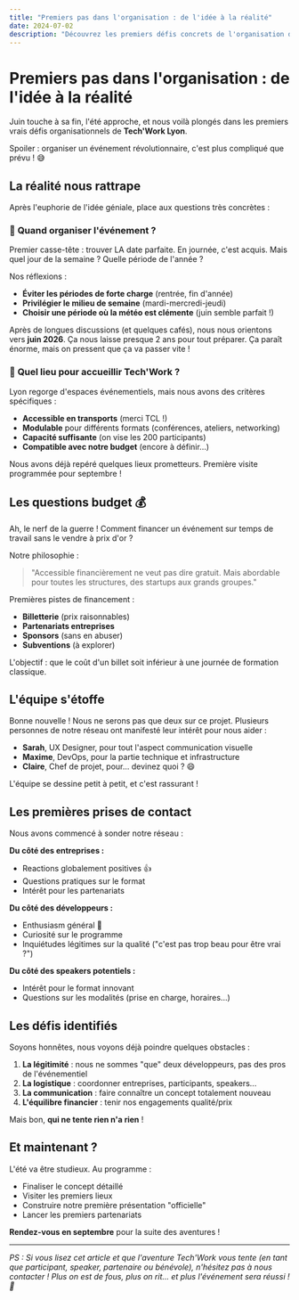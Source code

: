 ```yaml
---
title: "Premiers pas dans l'organisation : de l'idée à la réalité"
date: 2024-07-02
description: "Découvrez les premiers défis concrets de l'organisation de Tech'Work Lyon : choix du lieu, budget, équipe et premières prises de contact."
---
```


# Premiers pas dans l'organisation : de l'idée à la réalité

Juin touche à sa fin, l'été approche, et nous voilà plongés dans les premiers vrais défis organisationnels de **Tech'Work Lyon**.

Spoiler : organiser un événement révolutionnaire, c'est plus compliqué que prévu ! 😅

## La réalité nous rattrape

Après l'euphorie de l'idée géniale, place aux questions très concrètes :

### 📅 **Quand organiser l'événement ?**

Premier casse-tête : trouver LA date parfaite. En journée, c'est acquis. Mais quel jour de la semaine ? Quelle période de l'année ?

Nos réflexions :

-   **Éviter les périodes de forte charge** (rentrée, fin d'année)
-   **Privilégier le milieu de semaine** (mardi-mercredi-jeudi)
-   **Choisir une période où la météo est clémente** (juin semble parfait !)

Après de longues discussions (et quelques cafés), nous nous orientons vers **juin 2026**. Ça nous laisse presque 2 ans pour tout préparer. Ça paraît énorme, mais on pressent que ça va passer vite !

### 🏢 **Quel lieu pour accueillir Tech'Work ?**

Lyon regorge d'espaces événementiels, mais nous avons des critères spécifiques :

-   **Accessible en transports** (merci TCL !)
-   **Modulable** pour différents formats (conférences, ateliers, networking)
-   **Capacité suffisante** (on vise les 200 participants)
-   **Compatible avec notre budget** (encore à définir...)

Nous avons déjà repéré quelques lieux prometteurs. Première visite programmée pour septembre !

## Les questions budget 💰

Ah, le nerf de la guerre ! Comment financer un événement sur temps de travail sans le vendre à prix d'or ?

Notre philosophie :

> "Accessible financièrement ne veut pas dire gratuit. Mais abordable pour toutes les structures, des startups aux grands groupes."

Premières pistes de financement :

-   **Billetterie** (prix raisonnables)
-   **Partenariats entreprises**
-   **Sponsors** (sans en abuser)
-   **Subventions** (à explorer)

L'objectif : que le coût d'un billet soit inférieur à une journée de formation classique.

## L'équipe s'étoffe

Bonne nouvelle ! Nous ne serons pas que deux sur ce projet. Plusieurs personnes de notre réseau ont manifesté leur intérêt pour nous aider :

-   **Sarah**, UX Designer, pour tout l'aspect communication visuelle
-   **Maxime**, DevOps, pour la partie technique et infrastructure
-   **Claire**, Chef de projet, pour... devinez quoi ? 😄

L'équipe se dessine petit à petit, et c'est rassurant !

## Les premières prises de contact

Nous avons commencé à sonder notre réseau :

**Du côté des entreprises :**

-   Reactions globalement positives 👍
-   Questions pratiques sur le format
-   Intérêt pour les partenariats

**Du côté des développeurs :**

-   Enthusiasm général 🚀
-   Curiosité sur le programme
-   Inquiétudes légitimes sur la qualité ("c'est pas trop beau pour être vrai ?")

**Du côté des speakers potentiels :**

-   Intérêt pour le format innovant
-   Questions sur les modalités (prise en charge, horaires...)

## Les défis identifiés

Soyons honnêtes, nous voyons déjà poindre quelques obstacles :

1. **La légitimité** : nous ne sommes "que" deux développeurs, pas des pros de l'événementiel
2. **La logistique** : coordonner entreprises, participants, speakers...
3. **La communication** : faire connaître un concept totalement nouveau
4. **L'équilibre financier** : tenir nos engagements qualité/prix

Mais bon, **qui ne tente rien n'a rien** !

## Et maintenant ?

L'été va être studieux. Au programme :

-   Finaliser le concept détaillé
-   Visiter les premiers lieux
-   Construire notre première présentation "officielle"
-   Lancer les premiers partenariats

**Rendez-vous en septembre** pour la suite des aventures !

---

_PS : Si vous lisez cet article et que l'aventure Tech'Work vous tente (en tant que participant, speaker, partenaire ou bénévole), n'hésitez pas à nous contacter ! Plus on est de fous, plus on rit... et plus l'événement sera réussi ! 🎉_

